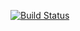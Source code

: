[![Build Status](https://travis-ci.org/kga/watta.org.svg?branch=master)](https://travis-ci.org/kga/watta.org)
